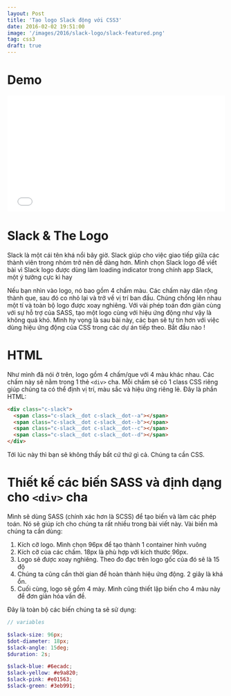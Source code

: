 ```yaml
---
layout: Post
title: 'Tạo logo Slack động với CSS3'
date: 2016-02-02 19:51:00
image: '/images/2016/slack-logo/slack-featured.png'
tag: css3
draft: true
---
```


# Demo

<iframe height='268' scrolling='no' src='//codepen.io/thangngoc89/embed/QyBQQg/?height=268&theme-id=0&default-tab=result' frameborder='no' allowtransparency='true' allowfullscreen='true' style='width: 100%;'>See the Pen <a href='http://codepen.io/thangngoc89/pen/QyBQQg/'>Slack logo with pure CSS3</a> by Khoa Nguyen (<a href='http://codepen.io/thangngoc89'>@thangngoc89</a>) on <a href='http://codepen.io'>CodePen</a>.
</iframe>

# Slack & The Logo

Slack là một cái tên khá nổi bây giờ. Slack giúp cho việc giao tiếp giữa
các thành viên trong nhóm trở nên dễ dàng hơn. Mình chọn Slack logo để viết bài
vì Slack logo được dùng làm loading indicator trong chính app Slack, một ý tưởng
cực kì hay

Nếu bạn nhìn vào logo, nó bao gồm 4 chấm màu. Các chấm này dãn rộng thành que,
sau đó co nhỏ lại và trở về vị trí ban đầu. Chúng chồng lên nhau một tí
và toàn bộ logo được xoay nghiêng. Với vài phép toán đơn giản cùng với sự hỗ trợ
của SASS, tạo một logo cùng với hiệu ứng động như vậy là không quá khó.
Mình hy vọng là sau bài này, các bạn sẽ tự tin hơn với việc dùng hiệu ứng động
của CSS trong các dự án tiếp theo. Bắt đầu nào !

# HTML

Như mình đã nói ở trên, logo gồm 4 chấm/que với 4 màu khác nhau. Các chấm này sẽ nằm trong 1 thẻ `<div>` cha. Mỗi chấm sẽ có 1 class CSS riêng giúp chúng ta có thể định vị trí, màu sắc và hiệu
ứng riêng lẻ. Đây là phần HTML:

```html
<div class="c-slack">
  <span class="c-slack__dot c-slack__dot--a"></span>
  <span class="c-slack__dot c-slack__dot--b"></span>
  <span class="c-slack__dot c-slack__dot--c"></span>
  <span class="c-slack__dot c-slack__dot--d"></span>
</div>
```

Tới lúc này thì bạn sẽ không thấy bất cứ thứ gì cả. Chúng ta cần CSS.

# Thiết kế các biến SASS và định dạng cho `<div>` cha

Mình sẽ dùng SASS (chính xác hơn là SCSS) để tạo biến và làm các
phép toán. Nó sẽ giúp ích cho chúng ta rất nhiều trong bài viết này.
Vài biến mà chúng ta cần dùng:

1. Kích cỡ logo. Mình chọn 96px để tạo thành 1 container hình vuông
2. Kích cỡ của các chấm. 18px là phù hợp với kích thước 96px.
3. Logo sẽ được xoay nghiêng. Theo đo đạc trên logo gốc của đó sẽ là 15 độ
4. Chúng ta cũng cần thời gian để hoàn thành hiệu ứng động. 2 giây
là khá ổn.
5. Cuối cùng, logo sẽ gồm 4 mày. Mình cũng thiết lập biến cho
4 màu này để đơn giản hóa vấn đề.

Đây là toàn bộ các biến chúng ta sẽ sử dụng:

```scss
// variables

$slack-size: 96px;
$dot-diameter: 18px;
$slack-angle: 15deg;
$duration: 2s;

$slack-blue: #6ecadc;
$slack-yellow: #e9a820;
$slack-pink: #e01563;
$slack-green: #3eb991;
```
